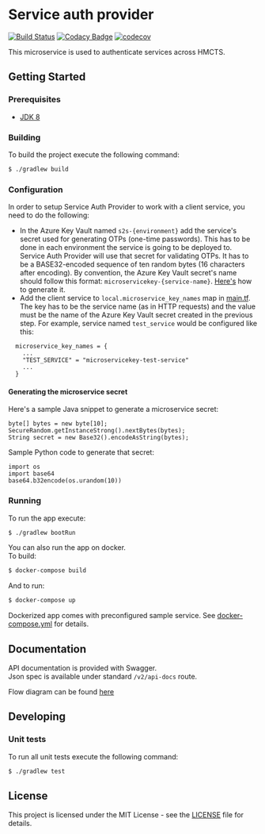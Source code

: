 # Service auth provider

[![Build Status](https://travis-ci.org/hmcts/service-auth-provider-app.svg?branch=master)](https://travis-ci.org/hmcts/service-auth-provider-app)
[![Codacy Badge](https://api.codacy.com/project/badge/Grade/0cb10a161dc24d0092470cda7c304c87)](https://app.codacy.com/app/HMCTS/service-auth-provider-app)
[![codecov](https://codecov.io/gh/hmcts/service-auth-provider-app/branch/master/graph/badge.svg)](https://codecov.io/gh/hmcts/service-auth-provider-app)

This microservice is used to authenticate services across HMCTS.

## Getting Started

### Prerequisites
- [JDK 8](https://java.com)
 
### Building
To build the project execute the following command:
```bash
$ ./gradlew build
```

### Configuration

In order to setup Service Auth Provider to work with a client service, you need to do the following:

* In the Azure Key Vault named `s2s-{environment}` add the service's secret used for generating OTPs (one-time passwords).
This has to be done in each environment the service is going to be deployed to. Service Auth Provider will use that secret
for validating OTPs. It has to be a BASE32-encoded sequence of ten random bytes (16 characters after encoding). By convention,
the Azure Key Vault secret's name should follow this format: `microservicekey-{service-name}`. [Here's](#generating-secret) how to generate it.
* Add the client service to `local.microservice_key_names` map in [main.tf](infrastructure/main.tf). The key has to be
the service name (as in HTTP requests) and the value must be the name of the Azure Key Vault secret created in the previous step.
For example, service named `test_service` would be configured like this:

```
  microservice_key_names = {
    ...
    "TEST_SERVICE" = "microservicekey-test-service"
    ...
  }
```

#### <a name="generating-secret"></a>Generating the microservice secret

Here's a sample Java snippet to generate a microservice secret:

```
byte[] bytes = new byte[10];
SecureRandom.getInstanceStrong().nextBytes(bytes);
String secret = new Base32().encodeAsString(bytes);
```

Sample Python code to generate that secret:

```
import os
import base64
base64.b32encode(os.urandom(10))
```

### Running
To run the app execute:
```bash
$ ./gradlew bootRun
```
You can also run the app on docker.  
To build:
```bash
$ docker-compose build
```
And to run:
```bash
$ docker-compose up
```
Dockerized app comes with preconfigured sample service. See [docker-compose.yml](docker-compose.yml) for details.

## Documentation
API documentation is provided with Swagger.  
Json spec is available under standard `/v2/api-docs` route.

Flow diagram can be found [here](docs/design.md)

## Developing

### Unit tests
To run all unit tests execute the following command:
```bash
$ ./gradlew test
```

## License
This project is licensed under the MIT License - see the [LICENSE](LICENSE.md) file for details.
